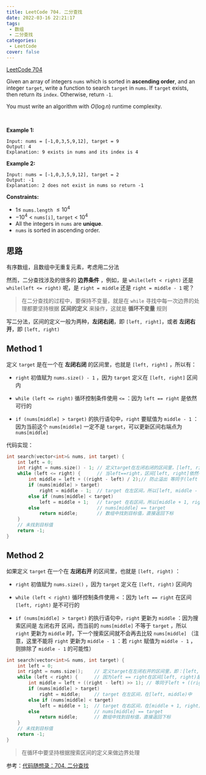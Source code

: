 ```yaml
---
title: LeetCode 704. 二分查找
date: 2022-03-16 22:21:17
tags:
 - 数组
 - 二分查找
categories:
 - LeetCode
cover: false
---
```


[LeetCode 704](https://leetcode-cn.com/problems/binary-search/)

Given an array of integers `nums` which is sorted in **ascending order**, and an integer `target`, write a function to search `target` in `nums`. If `target` exists, then return its `index`. Otherwise, return `-1`.

You must write an algorithm with $O(\log{n})$ runtime complexity.

 

**Example 1:**

    Input: nums = [-1,0,3,5,9,12], target = 9
    Output: 4
    Explanation: 9 exists in nums and its index is 4


**Example 2:**

    Input: nums = [-1,0,3,5,9,12], target = 2
    Output: -1
    Explanation: 2 does not exist in nums so return -1


**Constraints:**

 - $1 \le$ `nums.length` $\le 10^4$
 - $- 10^4$ < `nums[i]`, `target` < $10^4$
 - All the integers in `nums` are **unique**.
 - `nums` is sorted in ascending order.


## 思路

有序数组，且数组中无重复元素，考虑用二分法

然而，二分查找涉及的很多的 **边界条件** ，例如，是 `while(left < right)` 还是 `while(left <= right)` 呢，是 `right = middle` 还是 `right = middle - 1` 呢？

> 在二分查找的过程中，要保持不变量，就是在 `while` 寻找中每一次边界的处理都要坚持根据 **区间的定义** 来操作，这就是 **循环不变量** 规则

写二分法，区间的定义一般为两种，**左闭右闭**，即 `[left, right]`，或者 **左闭右开**，即 `[left, right)`


## Method 1
定义 `target` 是在一个在 **左闭右闭** 的区间里，也就是 `[left, right]` ，所以有：

 - `right` 初值赋为 `nums.size() - 1` ，因为 `target` 定义在 `[left, right]` 区间内

 - `while (left <= right)` 循环控制条件使用 `<=` ：因为 `left == right` 是依然可行的

 - `if (nums[middle] > target)` 的执行语句中，`right` 要赋值为 `middle - 1` ：因为当前这个 `nums[middle]` 一定不是 `target`，可以更新区间右端点为 `nums[middle]`

代码实现：
```cpp
int search(vector<int>& nums, int target) {
    int left = 0;
    int right = nums.size() - 1; // 定义target在左闭右闭的区间里，[left, right]
    while (left <= right) {      // 当left==right，区间[left, right]依然有效，所以用 <=
        int middle = left + ((right - left) / 2);// 防止溢出 等同于(left + right)/2
        if (nums[middle] > target)
            right = middle - 1;  // target 在左区间，所以[left, middle - 1]
        else if (nums[middle] < target)
            left = middle + 1;   // target 在右区间，所以[middle + 1, right]
        else                     // nums[middle] == target
            return middle;       // 数组中找到目标值，直接返回下标
    }
    // 未找到目标值
    return -1;
}
```


## Method 2
如果定义 `target` 在一个在 **左闭右开** 的区间里，也就是 `[left, right)` ：

 - `right` 初值赋为 `nums.size()` ，因为 `target` 定义在 `[left, right)` 区间内

- `while (left < right)` 循环控制条件使用 `<` ：因为 `left == right` 在区间 `[left, right)` 是不可行的
- `if (nums[middle] > target)` 的执行语句中，`right` 更新为 `middle` ：因为搜索区间是 左闭右开 区间，而当前的 `nums[middle]` 不等于 `target` ，所以 `right` 更新为 `middle` 时，下一个搜索区间就不会再去比较 `nums[middle]` （注意，这里不能将 `right` 更新为 `middle - 1` ：若 `right` 赋值为 `middle - 1` ，则排除了 `middle - 1` 的可能性）

```cpp
int search(vector<int>& nums, int target) {
    int left = 0;
    int right = nums.size();    // 定义target在左闭右开的区间里，即：[left, right)
    while (left < right) {      // 因为left == right在区间[left, right)是不可行的，所以使用 <
        int middle = left + ((right - left) >> 1); // 等同于left + ((right - left) / 2)
        if (nums[middle] > target)
            right = middle;     // target 在左区间，在[left, middle)中
        else if (nums[middle] < target)
            left = middle + 1;  // target 在右区间，在[middle + 1, right)中
        else                    // nums[middle] == target
            return middle;      // 数组中找到目标值，直接返回下标
    }
    // 未找到目标值
    return -1;
}
```

> 在循环中要坚持根据搜索区间的定义来做边界处理

参考：[代码随想录：704. 二分查找](https://www.programmercarl.com/0704.%E4%BA%8C%E5%88%86%E6%9F%A5%E6%89%BE.html#_704-%E4%BA%8C%E5%88%86%E6%9F%A5%E6%89%BE)